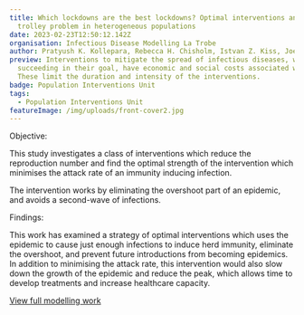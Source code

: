 ```yaml
---
title: Which lockdowns are the best lockdowns? Optimal interventions and the
  trolley problem in heterogeneous populations
date: 2023-02-23T12:50:12.142Z
organisation: Infectious Disease Modelling La Trobe
author: Pratyush K. Kollepara, Rebecca H. Chisholm, Istvan Z. Kiss, Joel C. Miller
preview: Interventions to mitigate the spread of infectious diseases, while
  succeeding in their goal, have economic and social costs associated with them.
  These limit the duration and intensity of the interventions.
badge: Population Interventions Unit
tags:
  - Population Interventions Unit
featureImage: /img/uploads/front-cover2.jpg
---
```

Objective: 

This study investigates a class of interventions which reduce the reproduction number and find the optimal strength of the intervention which minimises the attack rate of an immunity inducing infection.

The intervention works by eliminating the overshoot part of an epidemic, and avoids a second-wave of infections.

Findings: 

This work has examined a strategy of optimal interventions which uses the epidemic to cause just enough infections to induce herd immunity, eliminate the overshoot, and prevent future introductions from becoming epidemics. In addition to minimising the attack rate, this intervention would also slow down the growth of the epidemic and reduce the peak, which allows time to develop treatments and increase healthcare capacity.

<a href="https://www.medrxiv.org/content/10.1101/2023.02.18.23286135v1" target="_blank">
View full modelling work
</a>